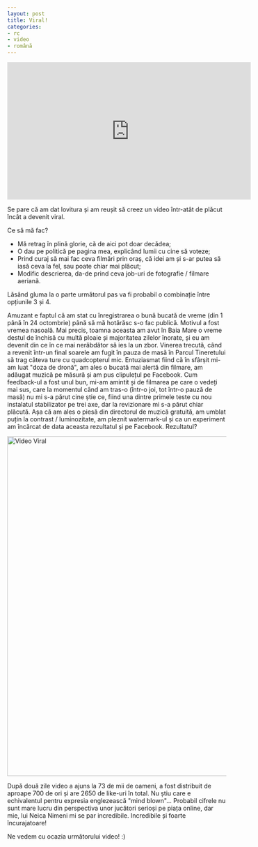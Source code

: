 ```yaml
---
layout: post
title: Viral!
categories:
- rc
- video
- română
---
```

<div class="video-wrapper">
<iframe width="560" height="315" src="https://www.youtube.com/embed/57Bk_bE3EsQ?rel=0&amp;showinfo=0" frameborder="0" gesture="media" allow="encrypted-media" allowfullscreen></iframe>
</div>

Se pare că am dat lovitura și am reușit să creez un video într-atât de plăcut încât a devenit viral.

Ce să mă fac?

- Mă retrag în plină glorie, că de aici pot doar decădea;
- O dau pe politică pe pagina mea, explicând lumii cu cine să voteze;
- Prind curaj să mai fac ceva filmări prin oraș, că idei am și s-ar putea să iasă ceva la fel, sau poate chiar mai plăcut;
- Modific descrierea, da-de prind ceva job-uri de fotografie / filmare aeriană.

Lăsând gluma la o parte următorul pas va fi probabil o combinație între opțiunile 3 și 4.

Amuzant e faptul că am stat cu înregistrarea o bună bucată de vreme (din 1 până în 24 octombrie) până să mă hotărăsc s-o fac publică. Motivul a fost vremea nasoală. Mai precis, toamna aceasta am avut în Baia Mare o vreme destul de închisă cu multă ploaie și majoritatea zilelor înorate, și eu am devenit din ce în ce mai nerăbdător să ies la un zbor. Vinerea trecută, când a revenit într-un final soarele am fugit în pauza de masă în Parcul Tineretului să trag câteva ture cu quadcopterul mic. Entuziasmat fiind că în sfârșit mi-am luat "doza de dronă", am ales o bucată mai alertă din filmare, am adăugat muzică pe măsură și am pus clipulețul pe Facebook. Cum feedback-ul a fost unul bun, mi-am amintit și de filmarea pe care o vedeți mai sus, care la momentul când am tras-o (într-o joi, tot într-o pauză de masă) nu mi s-a părut cine știe ce, fiind una dintre primele teste cu nou instalatul stabilizator pe trei axe, dar la revizionare mi s-a părut chiar plăcută. Așa că am ales o piesă din directorul de muzică gratuită, am umblat puțin la contrast / luminozitate, am pleznit watermark-ul și ca un experiment am încărcat de data aceasta rezultatul și pe Facebook. Rezultatul?

<a href="https://content.rusiczki.net/2015/10/video-viral.png"><img class="alignnone size-full wp-image-5053" src="https://content.rusiczki.net/2015/10/video-viral.png" alt="Video Viral" width="925" height="779" /></a>

După două zile video a ajuns la 73 de mii de oameni, a fost distribuit de aproape 700 de ori și are 2650 de like-uri în total. Nu știu care e echivalentul pentru expresia englezească "mind blown"... Probabil cifrele nu sunt mare lucru din perspectiva unor jucători serioși pe piața online, dar mie, lui Neica Nimeni mi se par incredibile. Incredibile și foarte încurajatoare!

Ne vedem cu ocazia următorului video! :)
